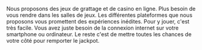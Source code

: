Nous proposons des jeux de grattage et de casino en ligne. Plus besoin de vous rendre dans les salles de jeux. Les différentes plateformes que nous proposons vous promettent des expériences inédites. Pour y jouer, c'est très facile. Vous avez juste besoin de la connexion internet sur votre smartphone ou ordinateur. Le reste c'est de mettre toutes les chances de votre côté pour remporter le jackpot.
